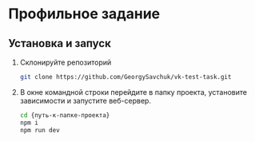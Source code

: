 # Профильное задание

## Установка и запуск

1. Склонируйте репозиторий
   ```bash
   git clone https://github.com/GeorgySavchuk/vk-test-task.git
   ```
2. В окне командной строки перейдите в папку проекта, установите зависимости и запустите веб-сервер.
   ```bash
   cd {путь-к-папке-проекта}
   npm i
   npm run dev
   ```

